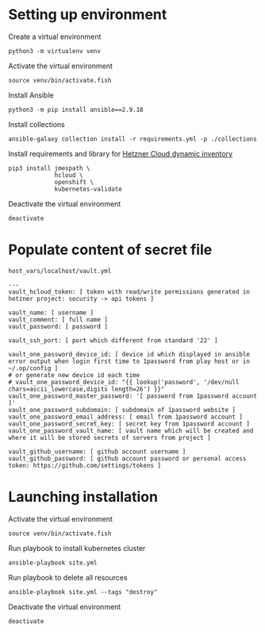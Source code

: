 # Setting up environment

Create a virtual environment
```
python3 -m virtualenv venv
```

Activate the virtual environment
```
source venv/bin/activate.fish
```

Install Ansible
```
python3 -m pip install ansible==2.9.18
```

Install collections
```
ansible-galaxy collection install -r requirements.yml -p ./collections
```

Install requirements and library for [Hetzner Cloud dynamic inventory](https://docs.ansible.com/ansible/latest/collections/hetzner/hcloud/hcloud_inventory.html "Ansible dynamic inventory plugin for the Hetzner Cloud")
```
pip3 install jmespath \
             hcloud \
             openshift \
             kubernetes-validate
```

Deactivate the virtual environment
```
deactivate
```

# Populate content of secret file
`host_vars/localhost/vault.yml`
```
---
vault_hcloud_token: [ token with read/write permissions generated in hetzner project: security -> api tokens ]

vault_name: [ username ]
vault_comment: [ full name ]
vault_password: [ password ]

vault_ssh_port: [ port which different from standard '22' ]

vault_one_password_device_id: [ device id which displayed in ansible error output when login first time to 1password from play host or in ~/.op/config ]
# or generate new device id each time
# vault_one_password_device_id: "{{ lookup('password', '/dev/null chars=ascii_lowercase,digits length=26') }}"
vault_one_password_master_password: '[ password from 1password account ]'
vault_one_password_subdomain: [ subdomain of 1password website ]
vault_one_password_email_address: [ email from 1password account ]
vault_one_password_secret_key: [ secret key from 1password account ]
vault_one_password_vault_name: [ vault name which will be created and where it will be stored secrets of servers from project ]

vault_github_username: [ github account username ]
vault_github_password: [ github account password or personal access token: https://github.com/settings/tokens ]
```

# Launching installation

Activate the virtual environment
```
source venv/bin/activate.fish
```

Run playbook to install kubernetes cluster
```
ansible-playbook site.yml
```

Run playbook to delete all resources
```
ansible-playbook site.yml --tags "destroy"
```

Deactivate the virtual environment
```
deactivate
```
